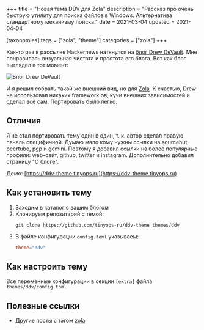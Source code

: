 +++
title = "Новая тема DDV для Zola"
description = "Рассказ про очень быструю утилиту для поиска файлов в Windows. Альтернатива стандартному механизму поиска."
date = 2021-03-04
updated = 2021-04-04

[taxonomies]
tags = ["zola", "theme"]
categories = ["zola"]
+++

Как-то раз в рассылке Hackernews наткнулся на [блог Drew DeVault](https://drewdevault.com/).
Мне понравилась визуальная чистота и простота его блога. Вот как блог выглядел в тот момент:

![Блог Drew DeVault](/images/zola/ddv-drew-devault-blog.png "Блог Drew DeVault")

И я решил собрать такой же внешний вид, но для [Zola](/zola-intro/). К счастью, Drew не использовал никаких framework'ов,
кучи внешних зависимостей и сделал всё сам. Портировать было легко.

## Отличия

Я не стал портировать тему один в один, т. к. автор сделал правую панель специфичной. 
Думаю мало кому нужны ссылки на sourcehut, peertube, pgp и gemini. Поэтому я добавил ссылки на более популярные профили:
web-сайт, github, twitter и instagram. Дополнительно добавил страницу "О блоге".

Демо: [https://ddv-theme.tinyops.ru](https://ddv-theme.tinyops.ru)

## Как установить тему

1. Заходим в каталог с вашим блогом
2. Клонируем репозитарий с темой:
   ```shell
   git clone https://github.com/tinyops-ru/ddv-theme themes/ddv
   ```
3. В файле конфигурации `config.toml` указываем:
   ```toml
   theme="ddv"
   ```

## Как настроить тему

Все переменные конфигурации в секции `[extra]` файла `themes/ddv/config.toml`
   
## Полезные ссылки

- Другие посты с тэгом [zola](/tags/zola/).
